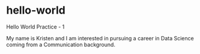 # hello-world
Hello World Practice - 1

My name is Kristen and I am interested in pursuing a career in Data Science coming from a Communication background. 
